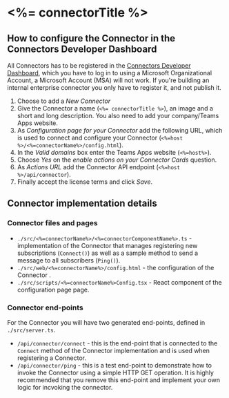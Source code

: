 # <%= connectorTitle %>

## How to configure the Connector in the Connectors Developer Dashboard

All Connectors has to be registered in the [Connectors Developer Dashboard](https://outlook.office.com/connectors/publish), which you have to log in to using a Microsoft Organizational Account, a Microsoft Account (MSA) will not work. If you're building an internal enterprise connector you only have to register it, and not publish it.

1. Choose to add a *New Connector*
2. Give the Connector a name (`<%= connectorTitle %>`), an image and a short and long description. You also need to add your company/Teams Apps website.
3. As *Configuration page for your Connector*  add the following URL, which is used to connect and configure your Connector (`<%=host %>/<%=connectorName%>/config.html`).
4. In the *Valid domains* box enter the Teams Apps website (`<%=host%>`).
5. Choose *Yes* on the *enable actions on your Connector Cards* question.
6. As *Actions URL* add the Connector API endpoint (`<%=host %>/api/connector`).
7. Finally accept the license terms and click *Save*.

## Connector implementation details

### Connector files and pages

* `./src/<%=connectorName%>/<%=connectorComponentName%>.ts` - implementation of the Connector that manages registering new subscriptions (`Connect()`) as well as a sample method to send a message to all subscribers (`Ping()`).
* `./src/web/<%=connectorName%>/config.html` - the configuration of the Connector .
* `./src/scripts/<%=connectorName%>Config.tsx` - React component of the configuration page page.

### Connector end-points

For the Connector you will have two generated end-points, defined in `./src/server.ts`.

* `/api/connector/connect` - this is the end-point that is connected to the `Connect` method of the Connector implementation and is used when registering a Connector. 
* `/api/connector/ping` - this is a test end-point to demonstrate how to invoke the Connector using a simple HTTP GET operation. It is highly recommended that you remove this end-point and implement your own logic for incvoking the connector.